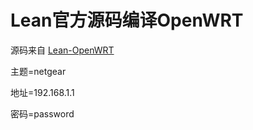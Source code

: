 # Lean官方源码编译OpenWRT
源码来自 [Lean-OpenWRT](https://github.com/coolsnowwolf/lede)

主题=netgear

地址=192.168.1.1

密码=password
